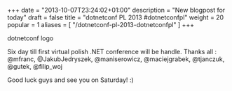 +++
date = "2013-10-07T23:24:02+01:00"
description = "New blogpost for today"
draft = false
title = "dotnetconf PL 2013 #dotnetconfpl"
weight = 20
popular = 1
aliases = [
    "/dotnetconf-pl-2013-dotnetconfpl"
]
+++

dotnetconf logo

Six day till first virtual polish .NET conference will be handle. Thanks all : @mfranc, @JakubJedryszek, @maniserowicz, @maciejgrabek, @tjanczuk, @gutek, @filip_woj

Good luck guys and see you on Saturday! :)